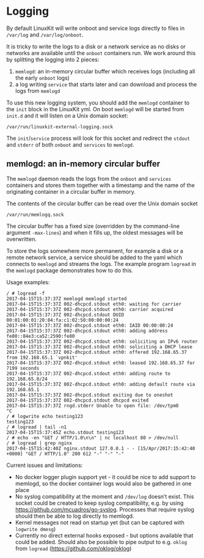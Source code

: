 # Logging

By default LinuxKit will write onboot and service logs directly to files in
`/var/log` and `/var/log/onboot`.

It is tricky to write the logs to a disk or a network service as no disks
or networks are available until the `onboot` containers run. We work around
this by splitting the logging into 2 pieces:

1. `memlogd`: an in-memory circular buffer which receives logs (including
   all the early `onboot` logs)
2. a log writing `service` that starts later and can download and process
   the logs from `memlogd`

To use this new logging system, you should add the `memlogd` container to
the `init` block in the LinuxKit yml. On boot `memlogd` will be started
from `init.d` and it will listen on a Unix domain socket:

```
/var/run/linuxkit-external-logging.sock
```

The `init`/`service` process will look for this socket and redirect the
`stdout` and `stderr` of both `onboot` and `services` to `memlogd`.

## memlogd: an in-memory circular buffer

The `memlogd` daemon reads the logs from the `onboot` and `services` containers
and stores them together with a timestamp and the name of the originating
container in a circular buffer in memory.

The contents of the circular buffer can be read over the Unix domain socket
```
/var/run/memlogq.sock
```

The circular buffer has a fixed size (overridden by the command-line argument
`-max-lines`) and when it fills up, the oldest messages will be overwritten.

To store the logs somewhere more permanent, for example a disk or a remote
network service, a service should be added to the yaml which connects to
`memlogd` and streams the logs. The example program `logread` in the `memlogd`
package demonstrates how to do this.

Usage examples:
```
/ # logread -f
2017-04-15T15:37:37Z memlogd memlogd started
2017-04-15T15:37:37Z 002-dhcpcd.stdout eth0: waiting for carrier
2017-04-15T15:37:37Z 002-dhcpcd.stdout eth0: carrier acquired
2017-04-15T15:37:37Z 002-dhcpcd.stdout DUID 00:01:00:01:20:84:fa:c1:02:50:00:00:00:24
2017-04-15T15:37:37Z 002-dhcpcd.stdout eth0: IAID 00:00:00:24
2017-04-15T15:37:37Z 002-dhcpcd.stdout eth0: adding address fe80::84e3:ca52:2590:fe80
2017-04-15T15:37:37Z 002-dhcpcd.stdout eth0: soliciting an IPv6 router
2017-04-15T15:37:37Z 002-dhcpcd.stdout eth0: soliciting a DHCP lease
2017-04-15T15:37:37Z 002-dhcpcd.stdout eth0: offered 192.168.65.37 from 192.168.65.1 `vpnkit'
2017-04-15T15:37:37Z 002-dhcpcd.stdout eth0: leased 192.168.65.37 for 7199 seconds
2017-04-15T15:37:37Z 002-dhcpcd.stdout eth0: adding route to 192.168.65.0/24
2017-04-15T15:37:37Z 002-dhcpcd.stdout eth0: adding default route via 192.168.65.1
2017-04-15T15:37:37Z 002-dhcpcd.stdout exiting due to oneshot
2017-04-15T15:37:37Z 002-dhcpcd.stdout dhcpcd exited
2017-04-15T15:37:37Z rngd.stderr Unable to open file: /dev/tpm0
^C
/ # logwrite echo testing123
testing123
/ # logread | tail -n1
2017-04-15T15:37:45Z echo.stdout testing123
/ # echo -en "GET / HTTP/1.0\n\n" | nc localhost 80 > /dev/null
/ # logread | grep nginx
2017-04-15T15:42:40Z nginx.stdout 127.0.0.1 - - [15/Apr/2017:15:42:40 +0000] "GET / HTTP/1.0" 200 612 "-" "-" "-"
```

Current issues and limitations:

- No docker logger plugin support yet - it could be nice to add support to
  memlogd, so the docker container logs would also be gathered in one place
- No syslog compatibility at the moment and `/dev/log` doesn’t exist. This
  socket could be created to keep syslog compatibility, e.g. by using
  https://github.com/mcuadros/go-syslog. Processes that require syslog should
  then be able to log directly to memlogd.
- Kernel messages not read on startup yet (but can be captured with
  `logwrite dmesg`)
- Currently no direct external hooks exposed - but options available that
  could be added. Should also be possible to pipe output to e.g. `oklog`
  from `logread` (https://github.com/oklog/oklog)

